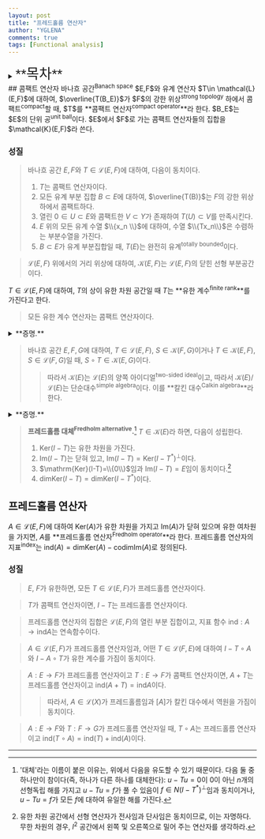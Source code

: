 ```yaml
---
layout: post
title: "프레드홀름 연산자"
author: "YGLENA"
comments: true
tags: [Functional analysis]
---
```

<details><summary>
<span style="font-size:2em;font-family: Helvetica;">**목차**</span>
</summary>
* 목차
{:toc}
</details>
## 콤팩트 연산자
바나흐 공간<sup>Banach space</sup> $E,F$와 유계 연산자 $T\in \mathcal{L}(E,F)$에 대하여, $\overline{T(B_E)}$가 $F$의 강한 위상<sup>strong topology</sup> 하에서 콤팩트<sup>compact</sup>할 때, $T$를 **콤팩트 연산자<sup>compact operator</sup>**라 한다. $B_E$는 $E$의 단위 공<sup>unit ball</sup>이다. $E$에서 $F$로 가는 콤팩트 연산자들의 집합을 $\mathcal{K}(E,F)$라 쓴다.

### 성질
>바나흐 공간 $E,F$와 $T\in \mathcal{L}(E,F)$에 대하여, 다음이 동치이다.
>1. $T$는 콤팩트 연산자이다.
>2. 모든 유계 부분 집합 $B\subset E$에 대하여, $\overline{T(B)}$는 $F$의 강한 위상 하에서 콤팩트하다.
>3. 열린 $0\in U\subset E$와 콤팩트한 $V\subset Y$가 존재하여 $T(U)\subset V$를 만족시킨다.
>4. $E$ 위의 모든 유계 수열 $\\{x_n \\}$에 대하여, 수열 $\\{Tx_n\\}$은 수렴하는 부분수열을 가진다.
>5. $B\subset E$가 유계 부분집합일 때, $T(E)$는 완전히 유계<sup>totally bounded</sup>이다.

>$\mathcal{L}(E,F)$ 위에서의 거리 위상에 대하여, $\mathcal{K}(E,F)$는 $\mathcal{L}(E,F)$의 닫힌 선형 부분공간이다.

$T\in \mathcal{L}(E,F)$에 대하여, $T$의 상이 유한 차원 공간일 때 $T$는 **유한 계수<sup>finite rank</sup>**를 가진다고 한다.

> 모든 유한 계수 연산자는 콤팩트 연산자이다.

<details><summary>**증명.**
</summary>

$T$가 유계이므로, 유계 집합을 유계 집합으로 보내고, 따라서 하이네-보렐 정리<sup>Heine-Borel theorem</sup>에 의하여 이의 폐포<sup>closure</sup>는 콤팩트하다. $\square$
</details>

> 바나흐 공간 $E,F,G$에 대하여, $T\in \mathcal{L}(E,F)$, $S\in \mathcal{K}(F,G)$이거나 $T\in \mathcal{K}(E,F)$, $S\in \mathcal{L}(F,G)$일 때, $S\circ T\in \mathcal{K}(E,G)$이다.
>>따라서 $\mathcal{K}(E)$는 $\mathcal{L}(E)$의 양쪽 아이디얼<sup>two-sided ideal</sup>이고, 따라서 $\mathcal{K}(E)/\mathcal{L}(E)$는 단순대수<sup>simple algebra</sup>이다. 이를 **칼킨 대수<sup>Calkin algebra</sup>**라 한다.

<details><summary>**증명.**
</summary>

첫 번째 경우, $T$가 유계이므로 $T(B_E)$가 유계이고, 따라서 $\overline{S\circ T(B_E)}$가 콤팩트하다. 두 번째 경우, $\overline{T(B_E)}$가 콤팩트하므로, $\overline{S(\overline{T(B_E)})}=\overline{S\circ T(B_E)}$가 콤팩트하다. $\square$
</details>

>**프레드홀름 대체<sup>Fredholm alternative</sup>.**[^1] $T\in \mathcal{K}(E)$라 하면, 다음이 성립한다.
>1. $\mathrm{Ker}(I-T)$는 유한 차원을 가진다.
>2. $\mathrm{Im}(I-T)$는 닫혀 있고, $\mathrm{Im}(I-T)=\mathrm{Ker}(I-T^*)^{\perp}$이다.
>3. $\mathrm{Ker}(I-T)=\\{0\\}$임과 $\mathrm{Im}(I-T)=E$임이 동치이다.[^2]
>4. $\mathrm{dim}\mathrm{Ker}(I-T)=\mathrm{dim}\mathrm{Ker}(I-T^*)$이다.

[^1]: '대체'라는 이름이 붙은 이유는, 위에서 다음을 유도할 수 있기 때문이다. 다음 둘 중 하나만이 참이다(즉, 하나가 다른 하나를 대체한다): $u-Tu=0$이 $0$이 아닌 $n$개의 선형독립 해를 가지고 $u-Tu=f$가 풀 수 있음이 $f\in N(I-T^*)^{\perp}$임과 동치이거나, $u-Tu=f$가 모든 $f$에 대하여 유일한 해를 가진다.

[^2]: 유한 차원 공간에서 선형 연산자가 전사임과 단사임은 동치이므로, 이는 자명하다. 무한 차원의 경우, $l^2$ 공간에서 왼쪽 및 오른쪽으로 밀어 주는 연산자를 생각하라.

## 프레드홀름 연산자
$A\in \mathcal{L}(E,F)$에 대하여 $\mathrm{Ker}(A)$가 유한 차원을 가지고 $\mathrm{Im}(A)$가 닫혀 있으며 유한 여차원을 가지면, $A$를 **프레드홀름 연산자<sup>Fredholm operator</sup>**라 한다. 프레드홀름 연산자의 지표<sup>index</sup>는 $\mathrm{ind}(A)=\mathrm{dim}\mathrm{Ker}(A)-\mathrm{co}\mathrm{dim}\mathrm{Im}(A)$로 정의된다.

### 성질
> $E$, $F$가 유한하면, 모든 $T\in \mathcal{L}(E,F)$가 프레드홀름 연산자이다.

> $T$가 콤팩트 연산자이면, $I-T$는 프레드홀름 연산자이다.

>프레드홀름 연산자의 집합은 $\mathcal{L}(E,F)$의 열린 부분 집합이고, 지표 함수 $\mathrm{ind}:A\rightarrow \mathrm{ind}A$는 연속함수이다.

>$A\in \mathcal{L}(E,F)$가 프레드홀름 연산자임과, 어떤 $T\in \mathcal{L}(F,E)$에 대하여 $I-T\circ A$와 $I-A\circ T$가 유한 계수를 가짐이 동치이다.

>$A:E\rightarrow F$가 프레드홀름 연산자이고 $T:E\rightarrow F$가 콤팩트 연산자이면, $A+T$는 프레드홀름 연산자이고 $\mathrm{ind}(A+T)=\mathrm{ind} A$이다.
>>따라서, $A\in \mathcal{L}(X)$가 프레드홀름임과 $[A ]$가 칼킨 대수에서 역원을 가짐이 동치이다.

>$A:E\rightarrow F$와 $T:F\rightarrow G$가 프레드홀름 연산자일 때, $T\circ A$는 프레드홀름 연산자이고 $\mathrm{ind}(T\circ A)=\mathrm{ind}(T)+\mathrm{ind}(A)$이다.

---